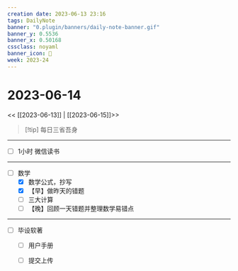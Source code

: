 ```yaml
---
creation date: 2023-06-13 23:16
tags: DailyNote
banner: "0.plugin/banners/daily-note-banner.gif"
banner_y: 0.5536
banner_x: 0.50168
cssclass: noyaml
banner_icon: 💌
week: 2023-24
---
```


# 2023-06-14

<< [[2023-06-13]] | [[2023-06-15]]>>


> [!tip] 每日三省吾身
> 


---

- [ ] 1小时 微信读书

---

- [ ] 数学
	- [x] 数学公式，抄写
	- [x] 【早】做昨天的错题
	- [ ] 三大计算
	- [ ] 【晚】回顾一天错题并整理数学易错点

---

- [ ] 毕设软著
	- [ ] 用户手册
	- [ ] 提交上传

